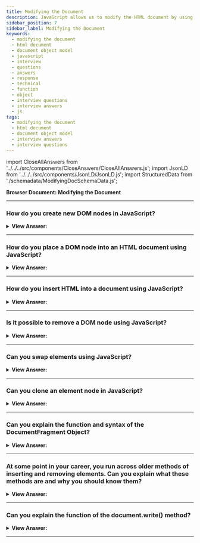 ```yaml
---
title: Modifying the Document
description: JavaScript allows us to modify the HTML document by using the Document Object Model (DOM). - JavaScript Interview Questions & Answers
sidebar_position: 7
sidebar_label: Modifying the Document
keywords:
  - modifying the document
  - html document
  - document object model
  - javascript
  - interview
  - questions
  - answers
  - response
  - technical
  - function
  - object
  - interview questions
  - interview answers
  - js
tags:
  - modifying the document
  - html document
  - document object model
  - interview answers
  - interview questions
---
```


import CloseAllAnswers from '../../../src/components/CloseAnswers/CloseAllAnswers.js';
import JsonLD from '../../../src/components/JsonLD/JsonLD.js';
import StructuredData from './schemadata/ModifyingDocSchemaData.js';

<JsonLD data={StructuredData} />

<head>
  <title>Modifying the Document | JavaScript Frontend Phone Interview</title>
</head>

**Browser Document: Modifying the Document**

<CloseAllAnswers />

---

### How do you create new DOM nodes in JavaScript?

<details>
  <summary><strong>View Answer:</strong></summary>
  <div>
  <div><strong>Interview Response:</strong> You can create new DOM nodes using the document.createElement(tagName) method, and add text with textContent. Then append to an existing node with parentNode.appendChild(newNode).
    </div><br />
  <div><strong>Technical Response:</strong> Two methods, including the createElement and createTextNode methods, are used to create DOM nodes. The document.createElement(tag) creates a new element node. The document.createTextNode(‘text’) creates a new text node with the give ‘text’. We need to create element nodes, such as a div, most of the time.
    </div><br />
  <div><strong className="codeExample">Code Example:</strong><br /><br />

  <div></div>

```js
let newNode = document.createElement('div');
newNode.textContent = 'Hello!';
document.body.appendChild(newNode);
```

  </div>
  </div>
</details>

---

### How do you place a DOM node into an HTML document using JavaScript?

<details>
  <summary><strong>View Answer:</strong></summary>
  <div>
  <div><strong>Interview Response:</strong> You can insert a DOM node into an HTML document by selecting the parent node using document.querySelector(selector) and then using parentNode.appendChild(newNode).
    </div><br />
  <div><strong className="codeExample">Code Example:</strong><br /><br />

  <div></div>

```html
<ul id="menu">
</ul>

<script>
function createMenuItem(name) {
    let li = document.createElement('li');
    li.textContent = name;
    return li;
}
// get the ul#menu
const menu = document.querySelector('#menu');
// add menu item
menu.appendChild(createMenuItem('Home'));
menu.appendChild(createMenuItem('Services'));
menu.appendChild(createMenuItem('About Us'));
</script>
```

  </div>
  </div>
</details>

---

### How do you insert HTML into a document using JavaScript?

<details>
  <summary><strong>View Answer:</strong></summary>
  <div>
  <div><strong>Interview Response:</strong> If you want to insert HTML into a document, we use the insertAdjacentHTML(where, HTML). We use two parameters to specify where and the second parameter of what or the HTML (it must be a string type, you need to add quotes) that we want to insert.<br /><br />
  <strong>Additional Information:</strong> We can also use insertAdjacentText and insertAdjacentElement in a similar fashion. <br /><br />
  <ol>
    <li>The insertAdjacentText(where, text) has the same syntax, but a string of text is inserted “as text” instead of HTML.</li>
    <li>The insertAdjacentElement(where, element) has the same syntax but inserts an element.</li>
    <li>They exist primarily to make syntax "consistent." In practice, insertAdjacentHTML is the sole method utilized most of the time. Because we have methods append/prepend/before/after for elements and text - they are easy to create and may incorporate nodes/text fragments.</li>
  </ol>
  </div><br />
  <div><strong className="codeExample">Code Example:</strong><br /><br />

  <div></div>

```html
<div id="div"></div>
<script>
  div.insertAdjacentHTML('beforebegin', '<p>Hello</p>');
  div.insertAdjacentHTML('afterend', '<p>Bye</p>');
</script>

<!-- OUTPUT RESULT -->
<p>Hello</p>
<div id="div"></div>
<p>Bye</p>
```

  </div>
  </div>
</details>

---

### Is it possible to remove a DOM node using JavaScript?

<details>
  <summary><strong>View Answer:</strong></summary>
  <div>
  <div><strong>Interview Response:</strong> Yes, to remove a node, there’s a method node.remove(). Please note: if we want to move an element to another place – there is no need to remove it from the old one.
    </div><br />
  <div><strong className="codeExample">Code Example:</strong><br /><br />

  <div></div>

```html
<style>
  .alert {
    padding: 15px;
    border: 1px solid #d6e9c6;
    border-radius: 4px;
    color: #3c763d;
    background-color: #dff0d8;
  }
</style>

<script>
  let div = document.createElement('div');
  div.className = 'alert';
  div.innerHTML =
    "<strong>Hi there!</strong> You've read an important message.";

  document.body.append(div);
  setTimeout(() => div.remove(), 1000);
</script>
```

  </div>
  </div>
</details>

---

### Can you swap elements using JavaScript?

<details>
  <summary><strong>View Answer:</strong></summary>
  <div>
  <div><strong>Interview Response:</strong> Yes, there is a simple approach to doing this in JavaScript. For example, if we want to swap adjacent elements, we can use the after method by specifying what we want to go after a specific element node.
    </div><br />
  <div><strong className="codeExample">Code Example:</strong><br /><br />

  <div></div>

```html
<div id="first">First</div>
<div id="second">Second</div>
<script>
  const first = document.getElementById('first');
  const second = document.getElementById('second');
  // no need to call remove
  second.after(first); // take #second and after it insert #first
</script>

<!-- Output: -->
<!-- Second -->
<!-- First -->
```

  </div>
  </div>
</details>

---

### Can you clone an element node in JavaScript?

<details>
  <summary><strong>View Answer:</strong></summary>
  <div>
  <div><strong>Interview Response:</strong> Yes, you can clone an element in JavaScript using the cloneNode() method. You can use element.cloneNode(true) to include all child nodes.
    </div><br />
  <div><strong className="codeExample">Code Example:</strong><br /><br />

  <div></div>

```html
<style>
  .alert {
    padding: 15px;
    border: 1px solid #d6e9c6;
    border-radius: 4px;
    color: #3c763d;
    background-color: #dff0d8;
  }
</style>

<div class="alert" id="div">
  <strong>Hi there!</strong> You've read an important message.
</div>

<script>
  let div2 = div.cloneNode(true); // clone the message
  div2.querySelector('strong').innerHTML = 'Bye there!'; // change the clone

  div.after(div2); // show the clone after the existing div
</script>
```

:::note
Once you have cloned the node, you use the appendChild() or insertBefore() method to insert the cloned node into the document. If you want a deep clone, you set the deep parameter value to true if you want to clone all descendants (children); otherwise, false.
:::

  </div>
  </div>
</details>

---

### Can you explain the function and syntax of the DocumentFragment Object?

<details>
  <summary><strong>View Answer:</strong></summary>
  <div>
  <div><strong>Interview Response:</strong> A DocumentFragment is a minimal document object that stores nodes. It helps improve performance by limiting reflows and repaints when manipulating multiple nodes simultaneously.
    </div><br />
  <div><strong className="codeExample">Code Example:</strong><br /><br />

  <div></div>

```html
<ul id="ul"></ul>

<script>
  function getListContent() {
    let fragment = new DocumentFragment();

    for (let i = 1; i <= 3; i++) {
      let li = document.createElement('li');
      li.append(i);
      fragment.append(li);
    }

    return fragment;
  }

  ul.append(getListContent()); // (*)
</script>

<!-- Output:
<ul>
  <li>1</li>
  <li>2</li>
  <li>3</li>
</ul> -->
```

:::note
We rarely use DocumentFragment explicitly. Why append to a special kind of node if we can return an array of nodes instead?
:::

  </div>
  </div>
</details>

---

### At some point in your career, you run across older methods of inserting and removing elements. Can you explain what these methods are and why you should know them?

<details>
  <summary><strong>View Answer:</strong></summary>
  <div>
  <div><strong>Interview Response:</strong> Older methods include appendChild(), removeChild(), insertBefore(). Despite being less intuitive than modern methods, they're important to know for understanding, maintaining, and refactoring legacy code.</div><br />
  <div><strong>Technical Response:</strong> Several methods were used before the more modern methods for inserting and removing nodes. They include appendChild, insertBefore, replaceChild, and removeChild. Although they aren’t used in modern code, we should be aware of their function, use, and syntax, because we may run across them in older applications.
  </div><br />
  <div><strong className="codeExample">Code Example:</strong><br /><br />

  <div></div>

```html
<ol id="list">
  <li>0</li>
  <li>1</li>
  <li>2</li>
</ol>

<script>
  let newLi = document.createElement('li');
  newLi.innerHTML = 'Hello, world!';

  list.appendChild(newLi);
</script>

<!-- 

Output:

1. 0

2. 1

3. 2

4. Hello, world! 

-->
```

:::note
These methods come from ancient times. Nowadays, there is no reason to use them, as modern methods, such as append, prepend, before, after, remove, replaceWith, are more flexible. This information helps to understand old scripts, but now we do not need it for new development.
:::

  </div>
  </div>
</details>

---

### Can you explain the function of the document.write() method?

<details>
  <summary><strong>View Answer:</strong></summary>
  <div>
  <div><strong>Interview Response:</strong> document.write() is a JavaScript method used to output string content into the HTML document, typically during page load. It's not recommended for updating content post-rendering due to potentially destructive behavior.
    </div><br />
  <div><strong className="codeExample">Code Example:</strong><br /><br />

<strong>Syntax: </strong> document.write(markup);<br /><br />

  <div></div>

```html
<p>After one second the contents of this page will be replaced...</p>
<script>
  // document.write after 1 second
  // that's after the page loaded, so it erases the existing content
  setTimeout(() => document.write('<b>...By this.</b>'), 1000);
</script>
```

:::note
Because document.write() writes to the document stream, calling document.write() on a closed (loaded) document automatically calls document.open(), which will clear (overwrite) the document. The method comes from times when there was no DOM, no standards… Old times. It still lives because scripts are using it. In modern scripts, we can rarely see it because If we call it afterward, the existing document content gets erased. There are some use cases for this, but very few.
:::

  </div>
  </div>
</details>

---
